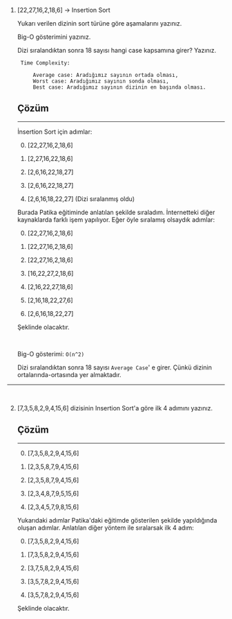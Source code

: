 
1. [22,27,16,2,18,6] -> Insertion Sort

    Yukarı verilen dizinin sort türüne göre aşamalarını yazınız.

    Big-O gösterimini yazınız.

    Dizi sıralandıktan sonra 18 sayısı hangi case kapsamına girer? Yazınız.

        Time Complexity:
            
            Average case: Aradığımız sayının ortada olması,
            Worst case: Aradığımız sayının sonda olması, 
            Best case: Aradığımız sayının dizinin en başında olması.

    ## Çözüm
    ---

    İnsertion Sort için adımlar:

    0. [22,27,16,2,18,6]

    1. [2,27,16,22,18,6]

    2. [2,6,16,22,18,27]

    3. [2,6,16,22,18,27]

    4. [2,6,16,18,22,27] (Dizi sıralanmış oldu)

    Burada Patika eğitiminde anlatılan şekilde sıraladım. İnternetteki diğer kaynaklarda farklı işem yapılıyor. Eğer öyle sıralamış olsaydık adımlar:

    0. [22,27,16,2,18,6]

    1. [22,27,16,2,18,6]  

    2. [22,27,16,2,18,6]  

    3. [16,22,27,2,18,6]   

    4. [2,16,22,27,18,6]   

    5. [2,16,18,22,27,6] 

    6. [2,6,16,18,22,27]        

    Şeklinde olacaktır. 
    
    <br>   

    Big-O gösterimi: `O(n^2)`

    Dizi sıralandıktan sonra 18 sayısı `Average Case`' e girer. Çünkü dizinin ortalarında-ortasında yer almaktadır.

---
<br>

2. [7,3,5,8,2,9,4,15,6] dizisinin Insertion Sort'a göre ilk 4 adımını yazınız. 

    ## Çözüm
    ---
    
    0. [7,3,5,8,2,9,4,15,6]

    1. [2,3,5,8,7,9,4,15,6]

    2. [2,3,5,8,7,9,4,15,6]

    3. [2,3,4,8,7,9,5,15,6]

    4. [2,3,4,5,7,9,8,15,6]

    Yukarıdaki adımlar Patika'daki eğitimde gösterilen şekilde yapıldığında oluşan adımlar. Anlatılan diğer yöntem ile sıralarsak ilk 4 adım:

    0. [7,3,5,8,2,9,4,15,6]

    1. [7,3,5,8,2,9,4,15,6]

    2. [3,7,5,8,2,9,4,15,6]

    3. [3,5,7,8,2,9,4,15,6]

    3. [3,5,7,8,2,9,4,15,6]

    Şeklinde olacaktır.








